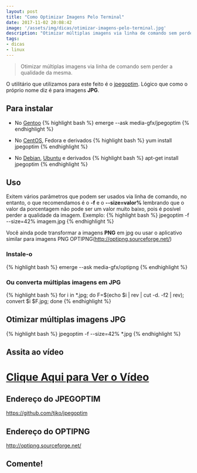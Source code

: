```yaml
---
layout: post
title: "Como Optimizar Imagens Pelo Terminal"
date: 2017-11-02 20:08:42
image: '/assets/img/dicas/otimizar-imagens-pelo-terminal.jpg'
description: "Otimizar múltiplas imagens via linha de comando sem perder a qualidade da mesma."
tags:
- dicas
- linux
---
```


> Otimizar múltiplas imagens via linha de comando sem perder a qualidade da mesma.

O utilitário que utilizamos para este feito é o [jpegoptim](https://github.com/tjko/jpegoptim). Lógico que como o próprio nome diz é para imagens __JPG__.

## Para instalar

+ No [Gentoo](http://terminalroot.com.br/tags/#gentoo)
{% highlight bash %}
emerge --ask media-gfx/jpegoptim
{% endhighlight %}

+ No [CentOS](http://terminalroot.com.br/tags/#centos), Fedora e derivados
{% highlight bash %}
yum install jpegoptim
{% endhighlight %}

+ No [Debian](http://terminalroot.com.br/tags/#debian), [Ubuntu](http://terminalroot.com.br/tags/#ubuntu) e derivados
{% highlight bash %}
apt-get install jpegoptim
{% endhighlight %}

## Uso
Exitem vários parâmetros que podem ser usados via linha de comando, no entanto, o que recomendamos é o __-f__ e o __--size=valor%__ lembrando que o valor da porcentagem não pode ser um valor muito baixo, pois é posível perder a qualidade da imagem. Exemplo:
{% highlight bash %}
jpegoptim -f --size=42% imagem.jpg
{% endhighlight %}

Você ainda pode transformar a imagens __PNG__ em jpg ou usar o aplicativo similar para imagens PNG OPTIPNG(http://optipng.sourceforge.net/)

### Instale-o
{% highlight bash %}
emerge --ask media-gfx/optipng
{% endhighlight %}

### Ou converta múltiplas imagens em JPG
{% highlight bash %}
for i in *.jpg; do F=$(echo $i | rev | cut -d. -f2 | rev); convert $i $F.jpg; done
{% endhighlight %}

## Otimizar múltiplas imagens JPG
{% highlight bash %}
jpegoptim -f --size=42% *.jpg
{% endhighlight %}

## Assita ao vídeo

# [Clique Aqui para Ver o Vídeo](https://www.youtube.com/watch?v=Zv3684wQ3tg)


## Endereço do JPEGOPTIM
<https://github.com/tjko/jpegoptim>

## Endereço do OPTIPNG
<http://optipng.sourceforge.net/>

## Comente!

<script async src="https://pagead2.googlesyndication.com/pagead/js/adsbygoogle.js"></script>

<!-- Informat -->
<ins class="adsbygoogle"
 style="display:block"
 data-ad-client="ca-pub-2838251107855362"
 data-ad-slot="2327980059"
 data-ad-format="auto"
 data-full-width-responsive="true"></ins>

<script>
(adsbygoogle = window.adsbygoogle || []).push({});
</script>



